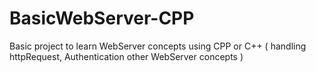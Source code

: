 # BasicWebServer-CPP
Basic project to learn WebServer concepts using CPP or C++ ( handling httpRequest, Authentication other WebServer concepts )
